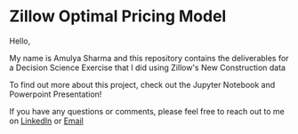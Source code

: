 # Zillow Optimal Pricing Model

Hello,

My name is Amulya Sharma and this repository contains the deliverables for a Decision Science Exercise that I did using Zillow's New Construction data

To find out more about this project, check out the Jupyter Notebook and Powerpoint Presentation!

If you have any questions or comments, please feel free to reach out to me on [LinkedIn](https://www.linkedin.com/in/amulsharma/) or [Email](mailto:amulyasharma91@gmail.com)
